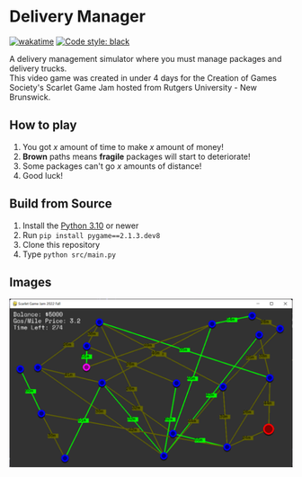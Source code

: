 # Delivery Manager
[![wakatime](https://wakatime.com/badge/user/9797ee4f-4108-45bb-8fc2-b36b9c1a1c89/project/f20bafde-ecd1-43bc-9f89-d18ac71ac5d0.svg)](https://wakatime.com/badge/user/9797ee4f-4108-45bb-8fc2-b36b9c1a1c89/project/f20bafde-ecd1-43bc-9f89-d18ac71ac5d0)
[![Code style: black](https://img.shields.io/badge/code%20style-black-000000.svg)](https://github.com/psf/black)

A delivery management simulator where you must manage packages and delivery trucks.\
This video game was created in under 4 days for the Creation of Games Society's Scarlet Game Jam hosted from Rutgers University - New Brunswick.

## How to play
1. You got _x_ amount of time to make _x_ amount of money!
2. **Brown** paths means **fragile** packages will start to deteriorate!
3. Some packages can't go _x_ amounts of distance!
4. Good luck!

## Build from Source
1. Install the [Python 3.10](https://python.org/) or newer
2. Run `pip install pygame==2.1.3.dev8`
3. Clone this repository
4. Type `python src/main.py`

## Images
![image info](/images/img1.png)